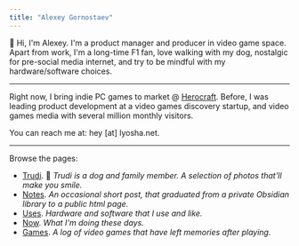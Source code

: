 ```yaml
---
title: "Alexey Gornostaev"
---
```


👋 Hi, I'm Alexey. I'm a product manager and producer in video game space. Apart from work, I'm a long-time F1 fan, love walking with my dog, nostalgic for pre-social media internet, and try to be mindful with my hardware/software choices.

---

Right now, I bring indie PC games to market @ [Herocraft](https://herocraft.com/). Before, I was leading product development at a video games discovery startup, and video games media with several million monthly visitors.

You can reach me at: hey [at] lyosha.net.

---

Browse the pages: 

- [Trudi](/trudis-walks/). 🦊 _Trudi is a dog and family member. A selection of photos that'll make you smile._
- [Notes](/posts/). _An occasional short post, that graduated from a private Obsidian library to a public html page._
- [Uses](/uses/). _Hardware and software that I use and like._
- [Now](/now/). _What I'm doing these days._
- [Games](/games/). _A log of video games that have left memories after playing._
